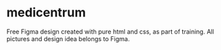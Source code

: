# medicentrum
Free Figma design created with pure html and css, as part of training. All pictures and design idea belongs to Figma.

